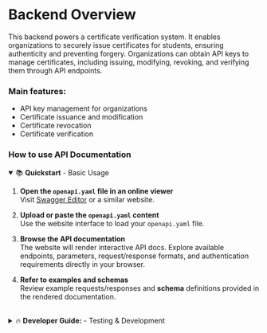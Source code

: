 # Backend Overview

This backend powers a certificate verification system. It enables organizations to securely issue certificates for students, ensuring authenticity and preventing forgery. Organizations can obtain API keys to manage certificates, including issuing, modifying, revoking, and verifying them through API endpoints.

### Main features:
- API key management for organizations
- Certificate issuance and modification
- Certificate revocation
- Certificate verification


### How to use API Documentation

<details open>
<summary>📚 <strong>Quickstart</strong> - Basic Usage</summary>

1. **Open the `openapi.yaml` file in an online viewer**  
    Visit [Swagger Editor](https://editor.swagger.io/) or a similar website.

2. **Upload or paste the `openapi.yaml` content**  
    Use the website interface to load your `openapi.yaml` file.

3. **Browse the API documentation**  
    The website will render interactive API docs. Explore available endpoints, parameters, request/response formats, and authentication requirements directly in your browser.

4. **Refer to examples and schemas**  
    Review example requests/responses and **schema** definitions provided in the rendered documentation.

</details>

</br>
<details>
<summary>🔥 <strong>Developer Guide:</strong> - Testing & Development</summary>

1. **Install an OpenAPI extension in VS Code**  
    Search for and install the [VSCode OpenAPI Viewer](https://marketplace.visualstudio.com/items?itemName=AndrewButson.vscode-openapi-viewer) (Recommended) extension from the Extensions Marketplace.

2. **Open the `openapi.yaml` file in VS Code**  
    Navigate to your project folder and open the `openapi.yaml` file.

3. **Preview the API documentation**  
    Look for the **OpenAPI** button (extension logo) in the top right corner of the file tab (next to the Run Code ▶️ button). Click it to open the interactive API documentation preview within VS Code.

4. **Explore endpoints and schemas**  
    The extension will render interactive API documentation directly in VS Code. Browse endpoints, parameters, request/response formats, and authentication details.

5. **Refer to examples and try out requests**  
    Some extensions allow you to try out API requests or view example and payloads schemas directly within the editor.
</details>